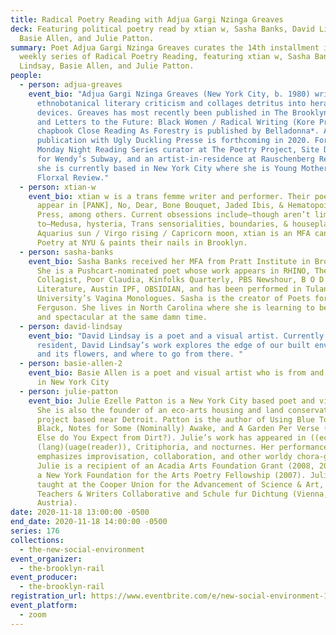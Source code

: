 ```yaml
---
title: Radical Poetry Reading with Adjua Gargi Nzinga Greaves
deck: Featuring political poetry read by xtian w, Sasha Banks, David Lindsay,
  Basie Allen, and Julie Patton.
summary: Poet Adjua Gargi Nzinga Greaves curates the 14th installment in a
  weekly series of Radical Poetry Reading, featuring xtian w, Sasha Banks, David
  Lindsay, Basie Allen, and Julie Patton.
people:
  - person: adjua-greaves
    event_bio: "Adjua Gargi Nzinga Greaves (New York City, b. 1980) writes
      ethnobotanical literary criticism and collages detritus into heraldic
      devices. Greaves has most recently been published in The Brooklyn Rail,
      and Letters to the Future: Black Women / Radical Writing (Kore Press). Her
      chapbook Close Reading As Forestry is published by Belladonna*. A
      publication with Ugly Duckling Presse is forthcoming in 2020. Formerly a
      Monday Night Reading Series curator at The Poetry Project, Site Director
      for Wendy’s Subway, and an artist-in-residence at Rauschenberg Residency,
      she is currently based in New York City where she is Young Mother of The
      Florxal Review."
  - person: xtian-w
    event_bio: xtian w is a trans femme writer and performer. Their poems & essays
      appear in [PANK], No, Dear, Bone Bouquet, Jaded Ibis, & Hematopoiesis
      Press, among others. Current obsessions include—though aren’t limited
      to—Medusa, hysteria, Trans sensorialities, boundaries, & houseplants. An
      Aquarius sun / Virgo rising / Capricorn moon, xtian is an MFA candidate in
      Poetry at NYU & paints their nails in Brooklyn.
  - person: sasha-banks
    event_bio: Sasha Banks received her MFA from Pratt Institute in Brooklyn, NY.
      She is a Pushcart-nominated poet whose work appears in RHINO, The
      Collagist, Poor Claudia, Kinfolks Quarterly, PBS Newshour, B O D Y
      Literature, Austin IPF, OBSIDIAN, and has been performed in Tulane
      University’s Vagina Monologues. Sasha is the creator of Poets for
      Ferguson. She lives in North Carolina where she is learning to be Black
      and spectacular at the same damn time.
  - person: david-lindsay
    event_bio: "David Lindsay is a poet and a visual artist. Currently a New York
      resident, David Lindsay’s work explores the edge of our built environment
      and its flowers, and where to go from there. "
  - person: basie-allen-2
    event_bio: Basie Allen is a poet and visual artist who is from and also is lives
      in New York City
  - person: julie-patton
    event_bio: Julie Ezelle Patton is a New York City based poet and visual artist.
      She is also the founder of an eco-arts housing and land conservation
      project based near Detroit. Patton is the author of Using Blue To Get
      Black, Notes for Some (Nominally) Awake, and A Garden Per Verse (or What
      Else do You Expect from Dirt?). Julie’s work has appeared in ((eco
      (lang)(uage(reader)), Critiphoria, and nocturnes. Her performance work
      emphasizes improvisation, collaboration, and other worldy chora-graphs.
      Julie is a recipient of an Acadia Arts Foundation Grant (2008, 2010), and
      a New York Foundation for the Arts Poetry Fellowship (2007). Julie has
      taught at the Cooper Union for the Advancement of Science & Art, Naropa,
      Teachers & Writers Collaborative and Schule fur Dichtung (Vienna,
      Austria).
date: 2020-11-18 13:00:00 -0500
end_date: 2020-11-18 14:00:00 -0500
series: 176
collections:
  - the-new-social-environment
event_organizer:
  - the-brooklyn-rail
event_producer:
  - the-brooklyn-rail
registration_url: https://www.eventbrite.com/e/new-social-environment-176-radical-poetry-with-adjua-gargi-nzinga-greaves-tickets-129031106513
event_platform:
  - zoom
---
```

